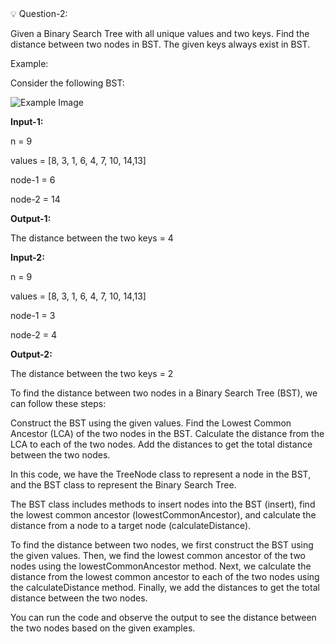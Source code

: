 <aside>
💡 Question-2:

Given a Binary Search Tree with all unique values and two keys. Find the distance between two nodes in BST. The given keys always exist in BST.

Example:

Consider the following BST:

![Example Image](https://pwskills.notion.site/image/https%3A%2F%2Fs3-us-west-2.amazonaws.com%2Fsecure.notion-static.com%2Ff2455039-7e12-43fc-a7d3-b5be24931c1c%2F1.png?id=d4bc1913-d662-4c2d-a70e-d9eb224f4f9e&table=block&spaceId=6fae2e0f-dedc-48e9-bc59-af2654c78209&width=2000&userId=&cache=v2)

**Input-1:**

n = 9

values = [8, 3, 1, 6, 4, 7, 10, 14,13]

node-1 = 6

node-2 = 14

**Output-1:**

The distance between the two keys = 4

**Input-2:**

n = 9

values = [8, 3, 1, 6, 4, 7, 10, 14,13]

node-1 = 3

node-2 = 4

**Output-2:**

The distance between the two keys = 2

To find the distance between two nodes in a Binary Search Tree (BST), we can follow these steps:

Construct the BST using the given values.
Find the Lowest Common Ancestor (LCA) of the two nodes in the BST.
Calculate the distance from the LCA to each of the two nodes.
Add the distances to get the total distance between the two nodes.

In this code, we have the TreeNode class to represent a node in the BST, and the BST class to represent the Binary Search Tree.

The BST class includes methods to insert nodes into the BST (insert), find the lowest common ancestor (lowestCommonAncestor), and calculate the distance from a node to a target node (calculateDistance).

To find the distance between two nodes, we first construct the BST using the given values. Then, we find the lowest common ancestor of the two nodes using the lowestCommonAncestor method. Next, we calculate the distance from the lowest common ancestor to each of the two nodes using the calculateDistance method. Finally, we add the distances to get the total distance between the two nodes.

You can run the code and observe the output to see the distance between the two nodes based on the given examples.





